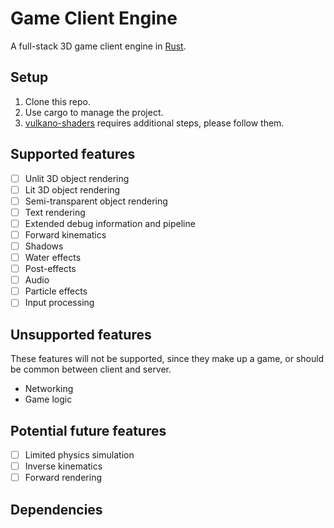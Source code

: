 # **Ga**me **Cl**ient **En**gine

A full-stack 3D game client engine in [Rust](https://www.rust-lang.org).

## Setup

1. Clone this repo.
2. Use cargo to manage the project.
3. [vulkano-shaders](https://github.com/vulkano-rs/vulkano#setup) requires additional steps, please follow them.

## Supported features

- [ ] Unlit 3D object rendering
- [ ] Lit 3D object rendering
- [ ] Semi-transparent object rendering
- [ ] Text rendering
- [ ] Extended debug information and pipeline
- [ ] Forward kinematics
- [ ] Shadows
- [ ] Water effects
- [ ] Post-effects
- [ ] Audio
- [ ] Particle effects
- [ ] Input processing

## Unsupported features

These features will not be supported, since they make up a game, or should be common between client and server.

- Networking
- Game logic

## Potential future features

- [ ] Limited physics simulation
- [ ] Inverse kinematics
- [ ] Forward rendering

## Dependencies
